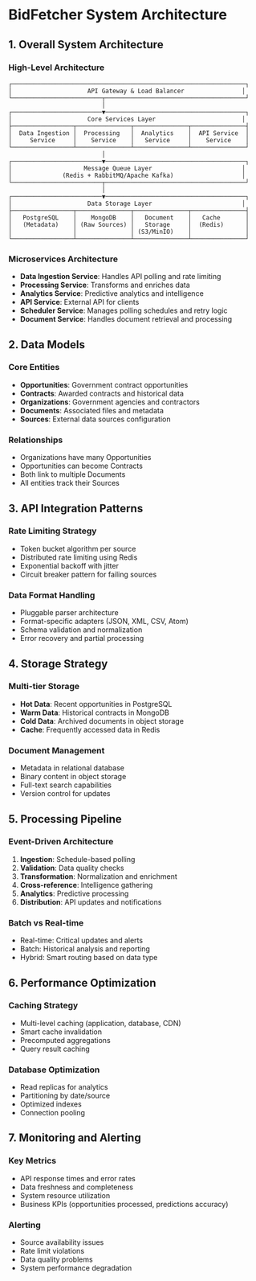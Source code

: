 # BidFetcher System Architecture

## 1. Overall System Architecture

### High-Level Architecture
```
┌─────────────────────────────────────────────────────────────────┐
│                     API Gateway & Load Balancer                │
└─────────────────────────┬───────────────────────────────────────┘
                          │
┌─────────────────────────▼───────────────────────────────────────┐
│                     Core Services Layer                        │
├─────────────────┬───────────────┬───────────────┬───────────────┤
│  Data Ingestion │  Processing   │  Analytics    │  API Service  │
│     Service     │    Service    │   Service     │    Service    │
└─────────────────┴───────────────┴───────────────┴───────────────┘
                          │
┌─────────────────────────▼───────────────────────────────────────┐
│                    Message Queue Layer                         │
│              (Redis + RabbitMQ/Apache Kafka)                   │
└─────────────────────────┬───────────────────────────────────────┘
                          │
┌─────────────────────────▼───────────────────────────────────────┐
│                     Data Storage Layer                         │
├─────────────────┬───────────────┬───────────────┬───────────────┤
│   PostgreSQL    │    MongoDB    │   Document    │   Cache       │
│   (Metadata)    │ (Raw Sources) │   Storage     │  (Redis)      │
│                 │               │ (S3/MinIO)    │               │
└─────────────────┴───────────────┴───────────────┴───────────────┘
```

### Microservices Architecture
- **Data Ingestion Service**: Handles API polling and rate limiting
- **Processing Service**: Transforms and enriches data
- **Analytics Service**: Predictive analytics and intelligence
- **API Service**: External API for clients
- **Scheduler Service**: Manages polling schedules and retry logic
- **Document Service**: Handles document retrieval and processing

## 2. Data Models

### Core Entities
- **Opportunities**: Government contract opportunities
- **Contracts**: Awarded contracts and historical data
- **Organizations**: Government agencies and contractors
- **Documents**: Associated files and metadata
- **Sources**: External data sources configuration

### Relationships
- Organizations have many Opportunities
- Opportunities can become Contracts
- Both link to multiple Documents
- All entities track their Sources

## 3. API Integration Patterns

### Rate Limiting Strategy
- Token bucket algorithm per source
- Distributed rate limiting using Redis
- Exponential backoff with jitter
- Circuit breaker pattern for failing sources

### Data Format Handling
- Pluggable parser architecture
- Format-specific adapters (JSON, XML, CSV, Atom)
- Schema validation and normalization
- Error recovery and partial processing

## 4. Storage Strategy

### Multi-tier Storage
- **Hot Data**: Recent opportunities in PostgreSQL
- **Warm Data**: Historical contracts in MongoDB
- **Cold Data**: Archived documents in object storage
- **Cache**: Frequently accessed data in Redis

### Document Management
- Metadata in relational database
- Binary content in object storage
- Full-text search capabilities
- Version control for updates

## 5. Processing Pipeline

### Event-Driven Architecture
1. **Ingestion**: Schedule-based polling
2. **Validation**: Data quality checks
3. **Transformation**: Normalization and enrichment
4. **Cross-reference**: Intelligence gathering
5. **Analytics**: Predictive processing
6. **Distribution**: API updates and notifications

### Batch vs Real-time
- Real-time: Critical updates and alerts
- Batch: Historical analysis and reporting
- Hybrid: Smart routing based on data type

## 6. Performance Optimization

### Caching Strategy
- Multi-level caching (application, database, CDN)
- Smart cache invalidation
- Precomputed aggregations
- Query result caching

### Database Optimization
- Read replicas for analytics
- Partitioning by date/source
- Optimized indexes
- Connection pooling

## 7. Monitoring and Alerting

### Key Metrics
- API response times and error rates
- Data freshness and completeness
- System resource utilization
- Business KPIs (opportunities processed, predictions accuracy)

### Alerting
- Source availability issues
- Rate limit violations
- Data quality problems
- System performance degradation
